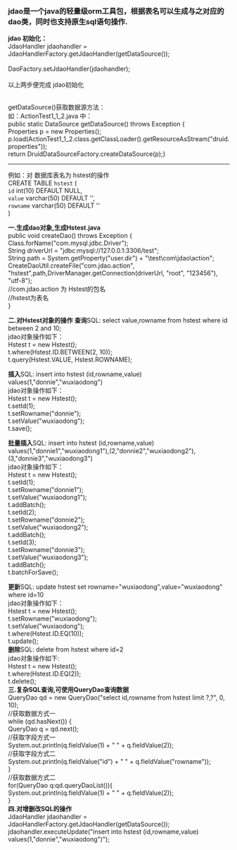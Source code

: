 ### jdao是一个java的轻量级orm工具包，根据表名可以生成与之对应的dao类，同时也支持原生sql语句操作.


**jdao 初始化：**
<br/>		JdaoHandler jdaohandler = JdaoHandlerFactory.getJdaoHandler(getDataSource());  
<br/>		DaoFactory.setJdaoHandler(jdaohandler);  
<br/>		以上两步便完成 jdao初始化
<br/>		

<br/>		getDataSource()获取数据源方法：
<br/>		如：ActionTest1_1_2.java 中：
<br/>		public static DataSource getDataSource() throws Exception {
<br/>			Properties p = new Properties();
<br/>			p.load(ActionTest1_1_2.class.getClassLoader().getResourceAsStream("druid.properties"));
<br/>		return DruidDataSourceFactory.createDataSource(p);}
		 

***
	
例如：对 数据库表名为 hstest的操作 
<br/>	CREATE TABLE `hstest` (
<br/>   		`id` int(10) DEFAULT NULL,
<br/>   		`value` varchar(50) DEFAULT '',
<br/>   		`rowname` varchar(50) DEFAULT ''
<br/>    )

**一.生成dao对象,生成Hstest.java**
<br/>	public void createDao() throws Exception {
<br/>		Class.forName("com.mysql.jdbc.Driver");
<br/>		String driverUrl = "jdbc:mysql://127.0.0.1:3306/test";
<br/>		String path = System.getProperty("user.dir") + "\\test\\com\\jdao\\action";
<br/>		CreateDaoUtil.createFile("com.jdao.action", "hstest",path,DriverManager.getConnection(driverUrl, "root", "123456"), "utf-8");
<br/>		//com.jdao.action 为 Hstest的包名
<br/>		//hstest为表名
<br/>	}

**二.对Hstest对象的操作**
**查询**SQL: select value,rowname from hstest where id between 2 and 10;
<br/>jdao对象操作如下：
<br/>Hstest t = new Hstest();
<br/>t.where(Hstest.ID.BETWEEN(2, 10));
<br/>t.query(Hstest.VALUE, Hstest.ROWNAME);

**插入**SQL:  insert into hstest (id,rowname,value) values(1,"donnie","wuxiaodong")
<br/>jdao对象操作如下：
<br/>Hstest t = new Hstest();
<br/>t.setId(1);
<br/>t.setRowname("donnie");
<br/>t.setValue("wuxiaodong");
<br/>t.save();

**批量插入**SQL:  insert into hstest (id,rowname,value) values(1,"donnie1","wuxiaodong1"),(2,"donnie2","wuxiaodong2"),(3,"donnie3","wuxiaodong3")
<br/>jdao对象操作如下：
<br/>Hstest t = new Hstest();
<br/>t.setId(1);
<br/>t.setRowname("donnie1");
<br/>t.setValue("wuxiaodong1");
<br/>t.addBatch();
<br/>t.setId(2);
<br/>t.setRowname("donnie2");
<br/>t.setValue("wuxiaodong2");
<br/>t.addBatch();
<br/>t.setId(3);
<br/>t.setRowname("donnie3");
<br/>t.setValue("wuxiaodong3");
<br/>t.addBatch();
<br/>t.batchForSave();

**更新**SQL:  update hstest set rowname="wuxiaodong",value="wuxiaodong" where id=10
<br/>jdao对象操作如下：
<br/>Hstest t = new Hstest();
<br/>t.setRowname("wuxiaodong");
<br/>t.setValue("wuxiaodong");
<br/>t.where(Hstest.ID.EQ(10));
<br/>t.update();
<br/>
**删除**SQL:  delete from hstest where id=2
<br/>jdao对象操作如下:
<br/>Hstest t = new Hstest();
<br/>t.where(Hstest.ID.EQ(2));
<br/>t.delete();
<br/>
**三.复杂SQL查询,可使用QueryDao查询数据**
<br/>	QueryDao qd = new QueryDao("select id,rowname from hstest limit ?,?", 0, 10);
<br/>	//获取数据方式一
<br/>	while (qd.hasNext()) {
<br/> 	    QueryDao q = qd.next();
<br/>	    //获取字段方式一
<br/>	    System.out.println(q.fieldValue(1) + "   " + q.fieldValue(2));
<br/>	    //获取字段方式二
<br/>	    System.out.println(q.fieldValue("id") + "   " + q.fieldValue("rowname"));
<br/>	}
<br/>	//获取数据方式二
<br/>	for(QueryDao q:qd.queryDaoList()){
<br/>    	System.out.println(q.fieldValue(1) + "   " + q.fieldValue(2));
<br/>	}
<br/>
**四.对增删改SQL的操作**
<br/>		JdaoHandler jdaohandler = JdaoHandlerFactory.getJdaoHandler(getDataSource());
<br/>		jdaohandler.executeUpdate("insert into hstest (id,rowname,value) values(1,\"donnie\",\"wuxiaodong\")");
		